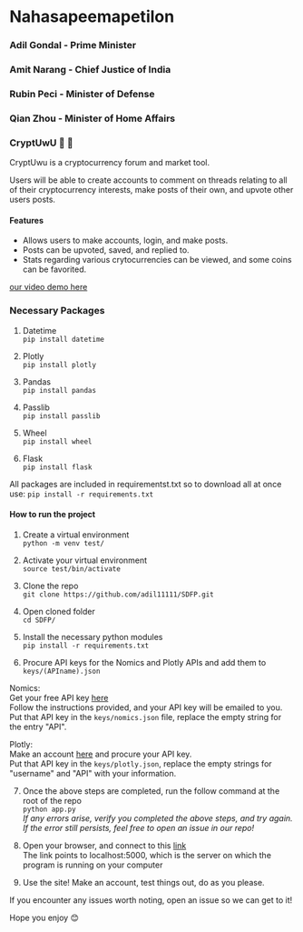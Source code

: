 # Nahasapeemapetilon  
### Adil Gondal - Prime Minister
### Amit Narang - Chief Justice of India
### Rubin Peci - Minister of Defense
### Qian Zhou - Minister of Home Affairs

   
### CryptUwU :tongue: :eyes:   
   
CryptUwu is a cryptocurrency forum and market tool.

Users will be able to create accounts to comment on threads relating to all of their cryptocurrency interests, make posts of their own, and upvote other users posts.

#### Features 
- Allows users to make accounts, login, and make posts.
- Posts can be upvoted, saved, and replied to. 
- Stats regarding various crytocurrencies can be viewed, and some coins can be favorited. 

[our video demo here](https://www.youtube.com/)

### Necessary Packages
1. Datetime   
`pip install datetime`   

2. Plotly   
`pip install plotly`   
  
3. Pandas   
`pip install pandas`     
    
4. Passlib    
`pip install passlib`   

5. Wheel   
`pip install wheel`   

6. Flask   
`pip install flask`   

All packages are included in requirementst.txt so to download all at once use:
`pip install -r requirements.txt`   
 
#### How to run the project   
1. Create a virtual environment  
`python -m venv test/`  

2. Activate your virtual environment   
`source test/bin/activate` 
   
3. Clone the repo       
`git clone https://github.com/adil11111/SDFP.git`    

4. Open cloned folder       
`cd SDFP/` 
    
5. Install the necessary python modules   
`pip install -r requirements.txt`   
   
6. Procure API keys for the Nomics and Plotly APIs and add them to `keys/(APIname).json`
   
Nomics:  
Get your free API key [here](https://p.nomics.com/cryptocurrency-bitcoin-api)   
Follow the instructions provided, and your API key will be emailed to you.   
Put that API key in the `keys/nomics.json` file, replace the empty string for the entry "API".   
   
Plotly:   
Make an account [here](https://plot.ly/Auth/login/?next=%2Fsettings) and procure your API key.    
Put that API key in the `keys/plotly.json`, replace the empty strings for "username" and "API" with your information. 
 
7. Once the above steps are completed, run the follow command at the root of the repo   
`python app.py`     
*If any errors arise, verify you completed the above steps, and try again. If the error still persists, feel free to open an issue in our repo!*    
    
8. Open your browser, and connect to this [link](localhost:5000)   
The link points to localhost:5000, which is the server on which the program is running on your computer   
    
9. Use the site! Make an account, test things out, do as you please.    
   
If you encounter any issues worth noting, open an issue so we can get to it!   
   
Hope you enjoy :blush:  
